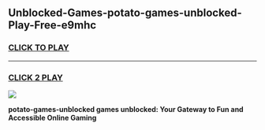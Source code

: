 
## Unblocked-Games-potato-games-unblocked-Play-Free-e9mhc
<h3>
<a href="https://premium76.site?title=potato-games-unblocked&ref=23A">CLICK TO PLAY</a></h3>
<hr>

<h3>
<a href="https://premium76.site?title=potato-games-unblocked&ref=23A">CLICK 2 PLAY</a>
  
</h3>

<a href="https://premium76.site?title=potato-games-unblocked&ref=23A"><img src="https://clearcache.store/games.png"></a>


**potato-games-unblocked games unblocked: Your Gateway to Fun and Accessible Online Gaming**
